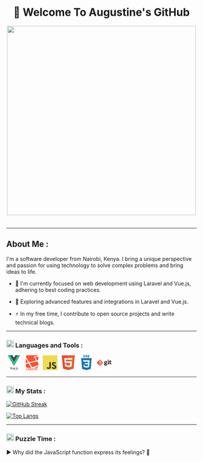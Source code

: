 <h1 align="center">
      🚂 Welcome To Augustine's GitHub 
  </h1>
<div id="header" align="center">
  <img src="https://media.giphy.com/media/zOvBKUUEERdNm/giphy.gif" height="500" width="500">
</div>
<div align="center">
  <img src="https://komarev.com/ghpvc/?username=augustinewafula&style=flat-square&color=blue" alt=""/>
</div>

---

## About Me :

I'm a software developer from Nairobi, Kenya. I bring a unique perspective and passion for using technology to solve complex problems and bring ideas to life.

- 🔭 I'm currently focused on web development using Laravel and Vue.js, adhering to best coding practices.

- :seedling: Exploring advanced features and integrations in Laravel and Vue.js.

- :zap: In my free time, I contribute to open source projects and write technical blogs.

---

### <img src="https://github.githubassets.com/images/icons/emoji/unicode/1f6e0.png" width="20" height="20"> Languages and Tools :
<div>
  <img src="https://github.com/devicons/devicon/blob/master/icons/vuejs/vuejs-original-wordmark.svg" title="Vue.js" alt="Vue.js" width="40" height="40"/>&nbsp;
  <img src="https://github.com/devicons/devicon/blob/master/icons/laravel/laravel-plain-wordmark.svg" title="Laravel" alt="Laravel" width="40" height="40"/>&nbsp;
  <img src="https://github.com/devicons/devicon/blob/master/icons/javascript/javascript-original.svg" title="JavaScript" alt="JavaScript" width="40" height="40"/>&nbsp;
  <img src="https://github.com/devicons/devicon/blob/master/icons/html5/html5-original.svg" title="HTML5" alt="HTML" width="40" height="40"/>&nbsp;
  <img src="https://github.com/devicons/devicon/blob/master/icons/css3/css3-plain-wordmark.svg"  title="CSS3" alt="CSS" width="40" height="40"/>&nbsp;
  <img src="https://github.com/devicons/devicon/blob/master/icons/git/git-original-wordmark.svg" title="Git" alt="Git" width="40" height="40"/>
</div>

---

### <img src="https://github.githubassets.com/images/icons/emoji/unicode/1f525.png" width="20" height="20"> My Stats :
[![GitHub Streak](http://github-readme-streak-stats.herokuapp.com?user=augustinewafula&theme=dark&background=000000)](https://git.io/streak-stats)

[![Top Langs](https://github-readme-stats.vercel.app/api/top-langs/?username=augustinewafula&layout=compact&theme=vision-friendly-dark)](https://github.com/anuraghazra/github-readme-stats)

---

### <img src="https://github.githubassets.com/images/icons/emoji/unicode/1f609.png" width="20" height="20"> Puzzle Time :
▶️ Why did the JavaScript function express its feelings? 🤔
